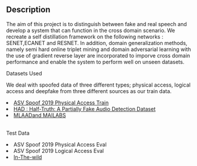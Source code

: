 <h2>Description</h2>
<p>The aim of this project is to distinguish between fake and real speech and develop a system that can function in the cross domain scenario. We recreate a self distillation framework on the following networks : SENET,ECANET and RESNET. In addition, domain generalization methods, namely semi hard online triplet mining and domain adversarial learning with the use of gradient reverse layer are incorporated to imporve cross domain performance and enable the system to perform well on unseen datasets. </p
<h2>Datasets Used</h2>
<br>
<p>We deal with spoofed data of three different types; physical access, logical access and deepfake from three different sources as our train data.</p>
<li><a href="https://www.asvspoof.org/">ASV Spoof 2019 Physical Access Train</a></li>
<li><a href="https://zenodo.org/records/10377492/files/HAD.zip?download=1">HAD : Half-Truth: A Partially Fake Audio Detection Dataset</a></li>
<li><a href=" Files - Fraunhofer ownCloud">MLAADand MAILABS</a> </li>
<br>
<p>Test Data</p>

<li>ASV Spoof 2019 Physical Access Eval</li>
<li>ASV Spoof 2019 Logical Access Eval</li>
<li><a href="Fraunhofer ownCloud">In-The-wild</a></li>
